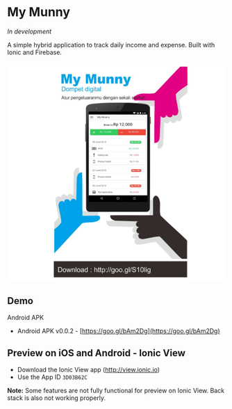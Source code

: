 # My Munny

*In development*

A simple hybrid application to track daily income and expense. Built with Ionic and Firebase.

![](banner.jpg)

## Demo

Android APK

- Android APK v0.0.2 - [https://goo.gl/bAm2Dg](https://goo.gl/bAm2Dg)

## Preview on iOS and Android - Ionic View

- Download the Ionic View app (http://view.ionic.io)
- Use the App ID `3D03B62C`

**Note:** Some features are not fully functional for preview on Ionic View. Back stack is also not working properly.
